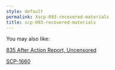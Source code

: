 ```yaml
---
style: default
permalink: Xscp-093-recovered-materials
title: scp-093-recovered-materials
---
```

You may also like:

[835 After Action Report, Uncensored](http://scp-wiki.net/835aarfull)

[SCP-1660](http://scp-wiki.net/scp-1660)
